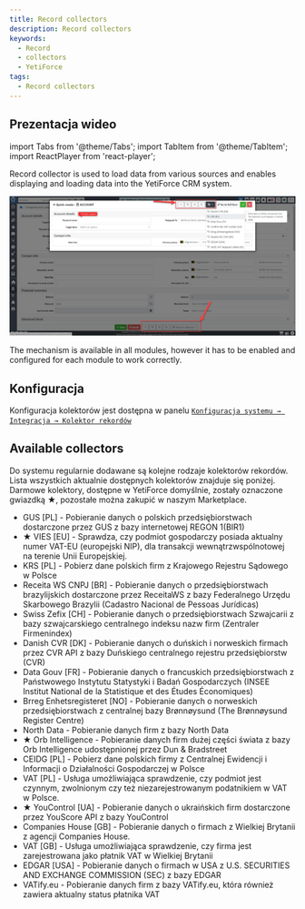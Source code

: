 ```yaml
---
title: Record collectors
description: Record collectors
keywords:
  - Record
  - collectors
  - YetiForce
tags:
  - Record collectors
---
```


## Prezentacja wideo

import Tabs from '@theme/Tabs';
import TabItem from '@theme/TabItem';
import ReactPlayer from 'react-player';

<Tabs groupId="XlIXiQpC9ug">
    <TabItem value="youtube-XlIXiQpC9ug" label="🎬 YouTube">
        <ReactPlayer
            url="https://www.youtube.com/watch?v=XlIXiQpC9ug"
            width="100%"
            height="500px"
            controls={true}
        />
    </TabItem>
    <TabItem value="yetiforce-XlIXiQpC9ug" label="🎥 YetiForce TV">
        <ReactPlayer url="/video/record-collector.mp4" width="100%" height="500px" controls={true} />
    </TabItem>
</Tabs>

Record collector is used to load data from various sources and enables displaying and loading data into the YetiForce CRM system.

![record-collector-1](record-collector-1.jpg)

The mechanism is available in all modules, however it has to be enabled and configured for each module to work correctly.

## Konfiguracja

Konfiguracja kolektorów jest dostępna w panelu [`Konfiguracja systemu → Integracja → Kolektor rekordów`](/administrator-guides/integration/record-collectors/)

## Available collectors

Do systemu regularnie dodawane są kolejne rodzaje kolektorów rekordów. Lista wszystkich aktualnie dostępnych kolektorów znajduje się poniżej. Darmowe kolektory, dostępne w YetiForce domyślnie, zostały oznaczone gwiazdką ★, pozostałe można zakupić w naszym Marketplace.

- GUS [PL] - Pobieranie danych o polskich przedsiębiorstwach dostarczone przez GUS z bazy internetowej REGON 1(BIR1)
- ★ VIES [EU] - Sprawdza, czy podmiot gospodarczy posiada aktualny numer VAT-EU (europejski NIP), dla transakcji wewnątrzwspólnotowej na terenie Unii Europejskiej.
- KRS [PL] - Pobierz dane polskich firm z Krajowego Rejestru Sądowego w Polsce
- Receita WS CNPJ [BR] - Pobieranie danych o przedsiębiorstwach brazylijskich dostarczone przez ReceitaWS z bazy Federalnego Urzędu Skarbowego Brazylii (Cadastro Nacional de Pessoas Jurídicas)
- Swiss Zefix [CH] - Pobieranie danych o przedsiębiorstwach Szwajcarii z bazy szwajcarskiego centralnego indeksu nazw firm (Zentraler Firmenindex)
- Danish CVR [DK] - Pobieranie danych o duńskich i norweskich firmach przez CVR API z bazy Duńskiego centralnego rejestru przedsiębiorstw (CVR)
- Data Gouv [FR] - Pobieranie danych o francuskich przedsiębiorstwach z Państwowego Instytutu Statystyki i Badań Gospodarczych (INSEE Institut National de la Statistique et des Études Économiques)
- Brreg Enhetsregisteret [NO] - Pobieranie danych o norweskich przedsiębiorstwach z centralnej bazy Brønnøysund (The Brønnøysund Register Centre)
- North Data - Pobieranie danych firm z bazy North Data
- ★ Orb Intelligence - Pobieranie danych firm dużej części świata z bazy Orb Intelligence udostępnionej przez Dun & Bradstreet
- CEIDG [PL] - Pobierz dane polskich firmy z Centralnej Ewidencji i Informacji o Działalności Gospodarczej w Polsce
- VAT [PL] - Usługa umożliwiająca sprawdzenie, czy podmiot jest czynnym, zwolnionym czy też niezarejestrowanym podatnikiem w VAT w Polsce.
- ★ YouControl [UA] - Pobieranie danych o ukraińskich firm dostarczone przez YouScore API z bazy YouControl
- Companies House [GB] - Pobieranie danych o firmach z Wielkiej Brytanii z agencji Companies House.
- VAT [GB] - Usługa umożliwiająca sprawdzenie, czy firma jest zarejestrowana jako płatnik VAT w Wielkiej Brytanii
- EDGAR [USA] - Pobieranie danych o firmach w USA z U.S. SECURITIES AND EXCHANGE COMMISSION (SEC) z bazy EDGAR
- VATify.eu - Pobieranie danych firm z bazy VATify.eu, która również zawiera aktualny status płatnika VAT
